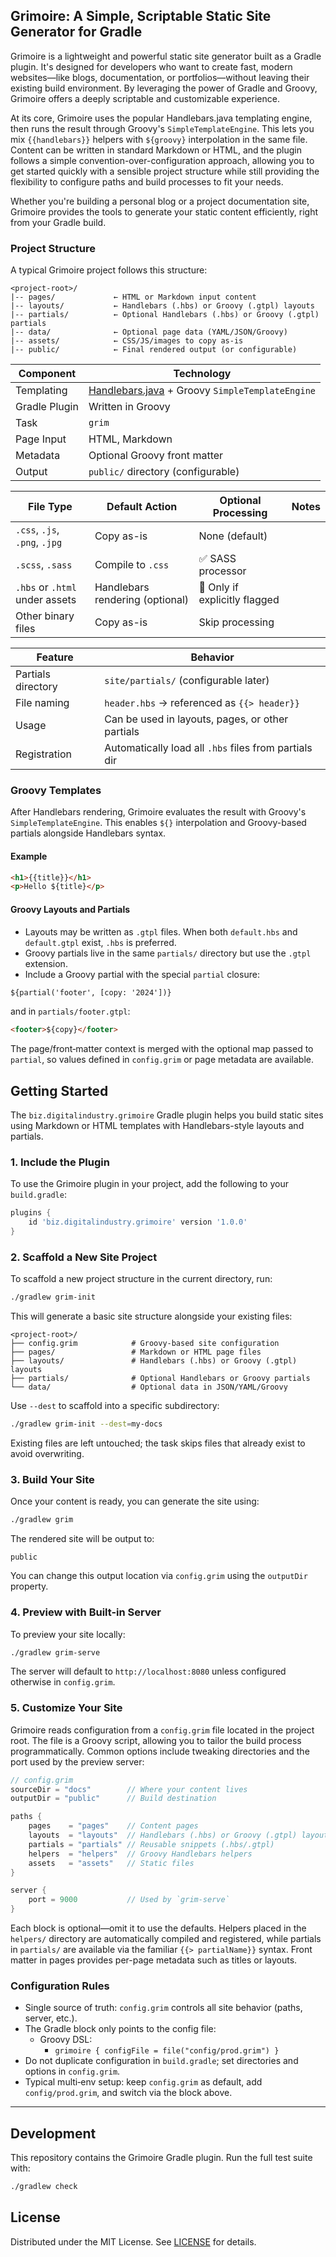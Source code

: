 ## Grimoire: A Simple, Scriptable Static Site Generator for Gradle

Grimoire is a lightweight and powerful static site generator built as a Gradle plugin. It's designed for developers who want to create fast, modern websites—like blogs, documentation, or portfolios—without leaving their existing build environment. By leveraging the power of Gradle and Groovy, Grimoire offers a deeply scriptable and customizable experience.

At its core, Grimoire uses the popular Handlebars.java templating engine, then runs the result through Groovy's `SimpleTemplateEngine`. This lets you mix `{{handlebars}}` helpers with `${groovy}` interpolation in the same file. Content can be written in standard Markdown or HTML, and the plugin follows a simple convention-over-configuration approach, allowing you to get started quickly with a sensible project structure while still providing the flexibility to configure paths and build processes to fit your needs.

Whether you're building a personal blog or a project documentation site, Grimoire provides the tools to generate your static content efficiently, right from your Gradle build.

### Project Structure

A typical Grimoire project follows this structure:
```
<project-root>/ 
|-- pages/             ← HTML or Markdown input content
|-- layouts/           ← Handlebars (.hbs) or Groovy (.gtpl) layouts
|-- partials/          ← Optional Handlebars (.hbs) or Groovy (.gtpl) partials
|-- data/              ← Optional page data (YAML/JSON/Groovy)
|-- assets/            ← CSS/JS/images to copy as-is
|-- public/            ← Final rendered output (or configurable)
```

| Component     | Technology                                                   |
| ------------- |--------------------------------------------------------------|
| Templating    | [Handlebars.java](https://github.com/jknack/handlebars.java) + Groovy `SimpleTemplateEngine` |
| Gradle Plugin | Written in Groovy                                            |
| Task          | `grim`                                                       |
| Page Input    | HTML, Markdown                                               |
| Metadata      | Optional Groovy  front matter                                |
| Output        | `public/` directory (configurable)                           |

| File Type                      | Default Action                  | Optional Processing           | Notes |
| ------------------------------ | ------------------------------- | ----------------------------- | ----- |
| `.css`, `.js`, `.png`, `.jpg`  | Copy as-is                      | None (default)                |       |
| `.scss`, `.sass`               | Compile to `.css`               | ✅ SASS processor              |       |
| `.hbs` or `.html` under assets | Handlebars rendering (optional) | 🔶 Only if explicitly flagged |       |
| Other binary files             | Copy as-is                      | Skip processing               |       |

| Feature            | Behavior                                              |
| ------------------ | ----------------------------------------------------- |
| Partials directory | `site/partials/` (configurable later)                 |
| File naming        | `header.hbs` → referenced as `{{> header}}`           |
| Usage              | Can be used in layouts, pages, or other partials      |
| Registration       | Automatically load all `.hbs` files from partials dir |

### Groovy Templates

After Handlebars rendering, Grimoire evaluates the result with Groovy's `SimpleTemplateEngine`. This enables `${}` interpolation and Groovy-based partials alongside Handlebars syntax.

#### Example

```html
<h1>{{title}}</h1>
<p>Hello ${title}</p>
```

#### Groovy Layouts and Partials

* Layouts may be written as `.gtpl` files. When both `default.hbs` and `default.gtpl` exist, `.hbs` is preferred.
* Groovy partials live in the same `partials/` directory but use the `.gtpl` extension.
* Include a Groovy partial with the special `partial` closure:

```html
${partial('footer', [copy: '2024'])}
```

and in `partials/footer.gtpl`:

```html
<footer>${copy}</footer>
```

The page/front‑matter context is merged with the optional map passed to `partial`, so values defined in `config.grim` or page metadata are available.


## Getting Started

The `biz.digitalindustry.grimoire` Gradle plugin helps you build static sites using Markdown or HTML templates with Handlebars-style layouts and partials.

### 1. Include the Plugin

To use the Grimoire plugin in your project, add the following to your `build.gradle`:

```groovy
plugins {
    id 'biz.digitalindustry.grimoire' version '1.0.0'
}
```

### 2. Scaffold a New Site Project

To scaffold a new project structure in the current directory, run:

```bash
./gradlew grim-init
```

This will generate a basic site structure alongside your existing files:

```
<project-root>/
├── config.grim            # Groovy-based site configuration
├── pages/                 # Markdown or HTML page files
├── layouts/               # Handlebars (.hbs) or Groovy (.gtpl) layouts
├── partials/              # Optional Handlebars or Groovy partials
└── data/                  # Optional data in JSON/YAML/Groovy
```

Use `--dest` to scaffold into a specific subdirectory:

```bash
./gradlew grim-init --dest=my-docs
```

Existing files are left untouched; the task skips files that already exist to avoid overwriting.

### 3. Build Your Site

Once your content is ready, you can generate the site using:

```bash
./gradlew grim
```

The rendered site will be output to:

```
public
```

You can change this output location via `config.grim` using the `outputDir` property.

### 4. Preview with Built-in Server

To preview your site locally:

```bash
./gradlew grim-serve
```

The server will default to `http://localhost:8080` unless configured otherwise in `config.grim`.

### 5. Customize Your Site
Grimoire reads configuration from a `config.grim` file located in the
project root. The file is a Groovy script, allowing you to tailor the
build process programmatically. Common options include tweaking
directories and the port used by the preview server:


```groovy
// config.grim
sourceDir = "docs"        // Where your content lives
outputDir = "public"      // Build destination

paths {
    pages    = "pages"    // Content pages
    layouts  = "layouts"  // Handlebars (.hbs) or Groovy (.gtpl) layouts
    partials = "partials" // Reusable snippets (.hbs/.gtpl)
    helpers  = "helpers"  // Groovy Handlebars helpers
    assets   = "assets"   // Static files
}

server {
    port = 9000           // Used by `grim-serve`
}
```

Each block is optional—omit it to use the defaults. Helpers placed in
the `helpers/` directory are automatically compiled and registered,
while partials in `partials/` are available via the familiar
`{{> partialName}}` syntax. Front matter in pages provides per-page
metadata such as titles or layouts.

### Configuration Rules
- Single source of truth: `config.grim` controls all site behavior (paths, server, etc.).
- The Gradle block only points to the config file:
  - Groovy DSL:
    - `grimoire { configFile = file("config/prod.grim") }`
- Do not duplicate configuration in `build.gradle`; set directories and options in `config.grim`.
- Typical multi‑env setup: keep `config.grim` as default, add `config/prod.grim`, and switch via the block above.

---

## Development

This repository contains the Grimoire Gradle plugin. Run the full test
suite with:

```bash
./gradlew check
```

## License

Distributed under the MIT License. See [LICENSE](LICENSE) for details.
